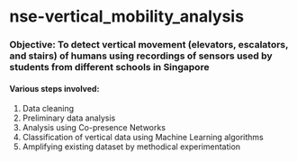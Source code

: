 # nse-vertical_mobility_analysis
### Objective: To detect vertical movement (elevators, escalators, and stairs) of humans using recordings of sensors used by students from different schools in Singapore  
#### Various steps involved:
1. Data cleaning
2. Preliminary data analysis
3. Analysis using Co-presence Networks
4. Classification of vertical data using Machine Learning algorithms
5. Amplifying existing dataset by methodical experimentation



